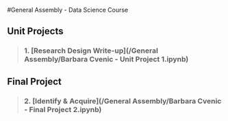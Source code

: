 #General Assembly - Data Science Course
## Unit Projects
>### 1. [Research Design Write-up](/General Assembly/Barbara Cvenic - Unit Project 1.ipynb)

## Final Project
>### 2. [Identify & Acquire](/General Assembly/Barbara Cvenic - Final Project 2.ipynb)
